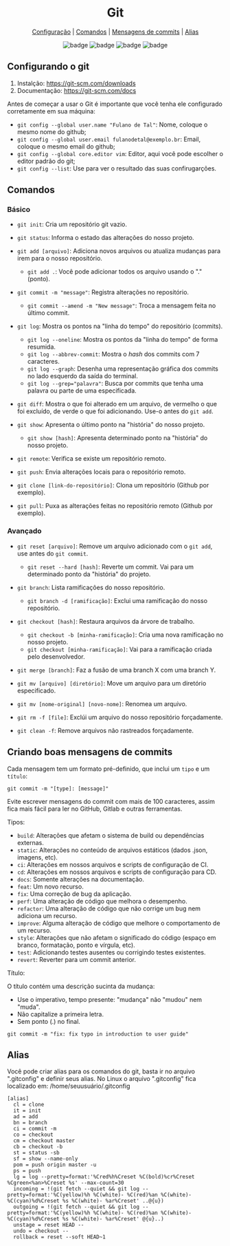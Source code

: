 <h1 align="center">
  Git
</h1>

<p align="center">
  <a href="#configurando-o-git">Configuração</a> | <a href="#comandos">Comandos</a> | <a href="#criando-boas-mensagens-de-commits">Mensagens de commits</a> | <a href="#alias">Alias</a>
</p>

<p align="center">
  <img alt="badge" src="https://img.shields.io/badge/author-RogerLuiz-191F2B?style=flat-square">
  <img alt="badge" src="https://img.shields.io/github/stars/abantes/bash-for-developers?color=191F2B&style=flat-square">
  <img alt="badge" src="https://img.shields.io/badge/license-MIT-191F2B?style=flat-square">
  <img alt="badge" src="https://img.shields.io/github/contributors/abantes/bash-for-developers?color=191F2B&style=flat-square">
</p>

## Configurando o git

1. Instalção: https://git-scm.com/downloads
2. Documentação: https://git-scm.com/docs

Antes de começar a usar o Git é importante que você tenha ele configurado corretamente em sua máquina:

* `git config --global user.name "Fulano de Tal"`: Nome, coloque o mesmo nome do github;
* `git config --global user.email fulanodetal@exemplo.br`: Email, coloque o mesmo email do github;
* `git config --global core.editor vim`: Editor, aqui você pode escolher o editor padrão do git;
* `git config --list`: Use para ver o resultado das suas confirugarções.

## Comandos

### Básico

* `git init`: Cria um repositório git vazio.

* `git status`: Informa o estado das alterações do nosso projeto.

* `git add [arquivo]`: Adiciona novos arquivos ou atualiza mudanças para irem para o nosso repositório.
  * `git add .`: Você pode adicionar todos os arquivo usando o "." (ponto).

* `git commit -m "message"`: Registra alterações no repositório.
  * `git commit --amend -m "New message"`: Troca a mensagem feita no último commit.

* `git log`: Mostra os pontos na "linha do tempo" do repositório (commits).
  * `git log --oneline`: Mostra os pontos da "linha do tempo" de forma resumida.
  * `git log --abbrev-commit`: Mostra o _hash_ dos commits com 7 caracteres.
  * `git log --graph`: Desenha uma representação gráfica dos commits no lado esquerdo da saída do terminal.
  * `git log --grep="palavra"`: Busca por commits que tenha uma palavra ou parte de uma especificada.

* `git diff`: Mostra o que foi alterado em um arquivo, de vermelho o que foi excluído, de verde o que foi adicionando. Use-o antes do `git add`.

* `git show`: Apresenta o último ponto na "história" do nosso projeto.
  * `git show [hash]`: Apresenta determinado ponto na "história" do nosso projeto.

* `git remote`: Verifica se existe um repositório remoto.

* `git push`: Envia alterações locais para o repositório remoto.

* `git clone [link-do-repositório]`: Clona um repositório (Github por exemplo).

* `git pull`: Puxa as alterações feitas no repositório remoto (Github por exemplo).

### Avançado

* `git reset [arquivo]`: Remove um arquivo adicionado com o `git add`, use antes do `git commit`.
  * `git reset --hard [hash]`: Reverte um commit. Vai para um determinado ponto da "história" do projeto.

* `git branch`: Lista ramificações do nosso repositório.
  * `git branch -d [ramificação]`: Exclui uma ramificação do nosso repositório.

* `git checkout [hash]`: Restaura arquivos da árvore de trabalho.
  * `git checkout -b [minha-ramificação]`: Cria uma nova ramificação no nosso projeto.
  * `git checkout [minha-ramificação]`: Vai para a ramificação criada pelo desenvolvedor.

* `git merge [branch]`: Faz a fusão de uma branch X com uma branch Y.

* `git mv [arquivo] [diretório]`: Move um arquivo para um diretório especificado.
* `git mv [nome-original] [novo-nome]`: Renomea um arquivo.

* `git rm -f [file]`: Exclúi um arquivo do nosso repositório forçadamente.

* `git clean -f`: Remove arquivos não rastreados forçadamente.

## Criando boas mensagens de commits

Cada mensagem tem um formato pré-definido, que inclui um `tipo` e um `título`:

```
git commit -m "[type]: [message]"
```

Evite escrever mensagens do commit com mais de 100 caracteres, assim fica mais fácil para ler no GitHub, Gitlab e outras ferramentas.

Tipos:

* `build`: Alterações que afetam o sistema de build ou dependências externas.
* `static`: Alterações no conteúdo de arquivos estáticos (dados .json, imagens, etc).
* `ci`: Alterações em nossos arquivos e scripts de configuração de CI.
* `cd`: Alterações em nossos arquivos e scripts de configuração para CD.
* `docs`: Somente alterações na documentação.
* `feat`: Um novo recurso.
* `fix`: Uma correção de bug da aplicação.
* `perf`: Uma alteração de código que melhora o desempenho.
* `refactor`: Uma alteração de código que não corrige um bug nem adiciona um recurso.
* `improve`: Alguma alteração de código que melhore o comportamento de um recurso.
* `style`: Alterações que não afetam o significado do código (espaço em branco, formatação, ponto e vírgula, etc).
* `test`: Adicionando testes ausentes ou corrigindo testes existentes.
* `revert`: Reverter para um commit anterior.

Título:

O título contém uma descrição sucinta da mudança:

* Use o imperativo, tempo presente: "mudança" não "mudou" nem "muda".
* Não capitalize a primeira letra.
* Sem ponto (.) no final.

```
git commit -m "fix: fix typo in introduction to user guide"
```

## Alias

Você pode criar alias para os comandos do git, basta ir no arquivo ".gitconfig" e definir seus alias.
No Linux o arquivo ".gitconfig" fica localizado em: /home/seuusuário/.gitconfig

```
[alias]
  cl = clone
  it = init
  ad = add
  bn = branch
  ci = commit -m
  co = checkout
  cm = checkout master
  cb = checkout -b
  st = status -sb
  sf = show --name-only
  pom = push origin master -u
  ps = push
  lg = log --pretty=format:'%Cred%h%Creset %C(bold)%cr%Creset %Cgreen<%an>%Creset %s' --max-count=30
  incoming = !(git fetch --quiet && git log --pretty=format:'%C(yellow)%h %C(white)- %C(red)%an %C(white)- %C(cyan)%d%Creset %s %C(white)- %ar%Creset' ..@{u})
  outgoing = !(git fetch --quiet && git log --pretty=format:'%C(yellow)%h %C(white)- %C(red)%an %C(white)- %C(cyan)%d%Creset %s %C(white)- %ar%Creset' @{u}..)
  unstage = reset HEAD --
  undo = checkout --
  rollback = reset --soft HEAD~1
```
